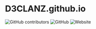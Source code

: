 # D3CLANZ.github.io
![GitHub contributors](https://img.shields.io/github/contributors/D3CLANZ/D3CLANZ.github.io)
![GitHub](https://img.shields.io/github/license/D3CLANZ/D3CLANZ.github.io)
![Website](https://img.shields.io/website?down_color=lightgrey&down_message=offline&up_message=online&url=https%3A%2F%2Fd3clanz.github.io)
